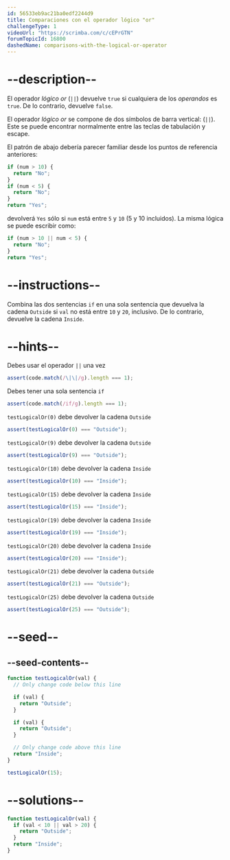 ```yaml
---
id: 56533eb9ac21ba0edf2244d9
title: Comparaciones con el operador lógico "or"
challengeType: 1
videoUrl: "https://scrimba.com/c/cEPrGTN"
forumTopicId: 16800
dashedName: comparisons-with-the-logical-or-operator
---
```


# --description--

El operador <dfn>lógico or</dfn> (`||`) devuelve `true` si cualquiera de los <dfn>operandos</dfn> es `true`. De lo contrario, devuelve `false`.

El operador <dfn>lógico or</dfn> se compone de dos símbolos de barra vertical: (`||`). Este se puede encontrar normalmente entre las teclas de tabulación y escape.

El patrón de abajo debería parecer familiar desde los puntos de referencia anteriores:

```js
if (num > 10) {
  return "No";
}
if (num < 5) {
  return "No";
}
return "Yes";
```

devolverá `Yes` sólo si `num` está entre `5` y `10` (5 y 10 incluidos). La misma lógica se puede escribir como:

```js
if (num > 10 || num < 5) {
  return "No";
}
return "Yes";
```

# --instructions--

Combina las dos sentencias `if` en una sola sentencia que devuelva la cadena `Outside` si `val` no está entre `10` y `20`, inclusivo. De lo contrario, devuelve la cadena `Inside`.

# --hints--

Debes usar el operador `||` una vez

```js
assert(code.match(/\|\|/g).length === 1);
```

Debes tener una sola sentencia `if`

```js
assert(code.match(/if/g).length === 1);
```

`testLogicalOr(0)` debe devolver la cadena `Outside`

```js
assert(testLogicalOr(0) === "Outside");
```

`testLogicalOr(9)` debe devolver la cadena `Outside`

```js
assert(testLogicalOr(9) === "Outside");
```

`testLogicalOr(10)` debe devolver la cadena `Inside`

```js
assert(testLogicalOr(10) === "Inside");
```

`testLogicalOr(15)` debe devolver la cadena `Inside`

```js
assert(testLogicalOr(15) === "Inside");
```

`testLogicalOr(19)` debe devolver la cadena `Inside`

```js
assert(testLogicalOr(19) === "Inside");
```

`testLogicalOr(20)` debe devolver la cadena `Inside`

```js
assert(testLogicalOr(20) === "Inside");
```

`testLogicalOr(21)` debe devolver la cadena `Outside`

```js
assert(testLogicalOr(21) === "Outside");
```

`testLogicalOr(25)` debe devolver la cadena `Outside`

```js
assert(testLogicalOr(25) === "Outside");
```

# --seed--

## --seed-contents--

```js
function testLogicalOr(val) {
  // Only change code below this line

  if (val) {
    return "Outside";
  }

  if (val) {
    return "Outside";
  }

  // Only change code above this line
  return "Inside";
}

testLogicalOr(15);
```

# --solutions--

```js
function testLogicalOr(val) {
  if (val < 10 || val > 20) {
    return "Outside";
  }
  return "Inside";
}
```
